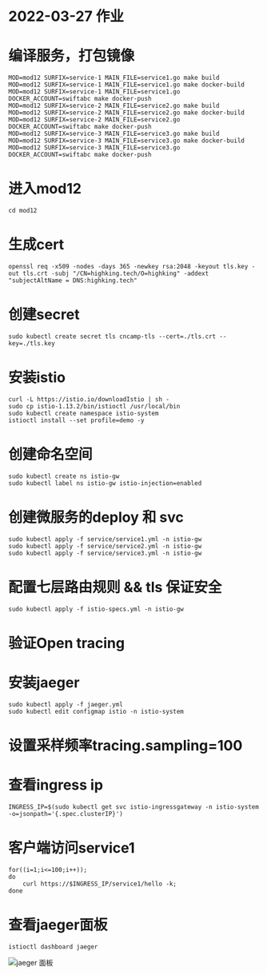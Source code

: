 # 2022-03-27 作业
# 编译服务，打包镜像
```
MOD=mod12 SURFIX=service-1 MAIN_FILE=service1.go make build
MOD=mod12 SURFIX=service-1 MAIN_FILE=service1.go make docker-build
MOD=mod12 SURFIX=service-1 MAIN_FILE=service1.go DOCKER_ACCOUNT=swiftabc make docker-push
MOD=mod12 SURFIX=service-2 MAIN_FILE=service2.go make build
MOD=mod12 SURFIX=service-2 MAIN_FILE=service2.go make docker-build
MOD=mod12 SURFIX=service-2 MAIN_FILE=service2.go DOCKER_ACCOUNT=swiftabc make docker-push
MOD=mod12 SURFIX=service-3 MAIN_FILE=service3.go make build
MOD=mod12 SURFIX=service-3 MAIN_FILE=service3.go make docker-build
MOD=mod12 SURFIX=service-3 MAIN_FILE=service3.go DOCKER_ACCOUNT=swiftabc make docker-push
```
# 进入mod12
```
cd mod12
```
# 生成cert
```
openssl req -x509 -nodes -days 365 -newkey rsa:2048 -keyout tls.key -out tls.crt -subj "/CN=highking.tech/O=highking" -addext "subjectAltName = DNS:highking.tech"
```
# 创建secret
```
sudo kubectl create secret tls cncamp-tls --cert=./tls.crt --key=./tls.key
```
# 安装istio
```
curl -L https://istio.io/downloadIstio | sh -
sudo cp istio-1.13.2/bin/istioctl /usr/local/bin
sudo kubectl create namespace istio-system
istioctl install --set profile=demo -y
```
# 创建命名空间
```
sudo kubectl create ns istio-gw
sudo kubectl label ns istio-gw istio-injection=enabled
```
# 创建微服务的deploy 和 svc
```
sudo kubectl apply -f service/service1.yml -n istio-gw
sudo kubectl apply -f service/service2.yml -n istio-gw
sudo kubectl apply -f service/service3.yml -n istio-gw
```
# 配置七层路由规则 && tls 保证安全
```
sudo kubectl apply -f istio-specs.yml -n istio-gw
```

# 验证Open tracing
# 安装jaeger
```
sudo kubectl apply -f jaeger.yml
sudo kubectl edit configmap istio -n istio-system
```
# 设置采样频率tracing.sampling=100

# 查看ingress ip
```
INGRESS_IP=$(sudo kubectl get svc istio-ingressgateway -n istio-system -o=jsonpath='{.spec.clusterIP}')
```
# 客户端访问service1
```
for((i=1;i<=100;i++));
do
    curl https://$INGRESS_IP/service1/hello -k;
done
```
# 查看jaeger面板
```
istioctl dashboard jaeger
```
![jaeger 面板](https://github.com/hecomlilong/cloud-native-training-camp/mod12/jaeger.png "jaeger dashboard")
